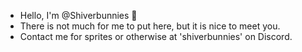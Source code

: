 - Hello, I'm @Shiverbunnies 💙
- There is not much for me to put here, but it is nice to meet you.
- Contact me for sprites or otherwise at 'shiverbunnies' on Discord.
<!---
Shiverbunnies/Shiverbunnies is a ✨ special ✨ repository because its `README.md` (this file) appears on your GitHub profile.
You can click the Preview link to take a look at your changes.
--->
